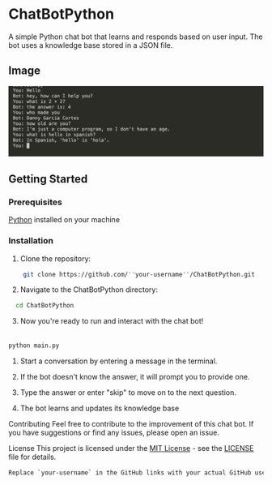 # ChatBotPython

A simple Python chat bot that learns and responds based on user input. The bot uses a knowledge base stored in a JSON file.
## Image

![Bot Image](/img/bot.png)

## Getting Started

### Prerequisites

[Python](https://www.python.org/downloads/) installed on your machine

### Installation

1. Clone the repository:

```bash 
    git clone https://github.com/''your-username''/ChatBotPython.git
```

   
2.  Navigate to the ChatBotPython directory:

  
 ```bash
   cd ChatBotPython
   ```



    
3.  Now you're ready to run and interact with the chat bot!

```bash

python main.py
```


1. Start a conversation by entering a message in the terminal.

2. If the bot doesn't know the answer, it will prompt you to provide one.

3. Type the answer or enter "skip" to move on to the next question.

4. The bot learns and updates its knowledge base

Contributing
Feel free to contribute to the improvement of this chat bot. If you have suggestions or find any issues, please open an issue.

License
This project is licensed under the [MIT License](LICENSE) - see the [LICENSE](LICENSE) file for details.

```bash
Replace `your-username` in the GitHub links with your actual GitHub username. This README should guide users on cloning the repository and getting started with the ChatBotPython project.
```